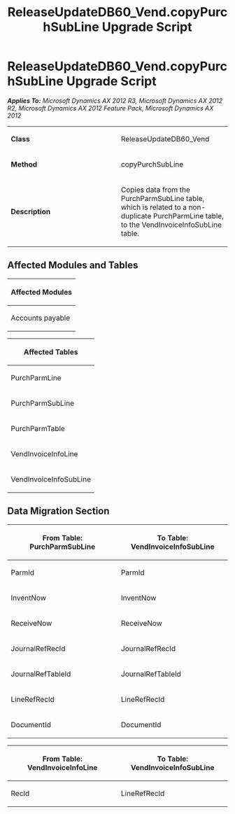﻿---
title: ReleaseUpdateDB60_Vend.copyPurchSubLine Upgrade Script
TOCTitle: ReleaseUpdateDB60_Vend.copyPurchSubLine Upgrade Script
ms:assetid: 6accd12c-51f8-d6c8-cc5c-12823d4ad665
ms:mtpsurl: https://msdn.microsoft.com/en-us/library/JJ685680(v=AX.60)
ms:contentKeyID: 49708881
ms.date: 05/18/2015
mtps_version: v=AX.60
---

# ReleaseUpdateDB60\_Vend.copyPurchSubLine Upgrade Script 


_**Applies To:** Microsoft Dynamics AX 2012 R3, Microsoft Dynamics AX 2012 R2, Microsoft Dynamics AX 2012 Feature Pack, Microsoft Dynamics AX 2012_

<table>
<colgroup>
<col style="width: 50%" />
<col style="width: 50%" />
</colgroup>
<tbody>
<tr class="odd">
<td><p><strong>Class</strong></p></td>
<td><p>ReleaseUpdateDB60_Vend</p></td>
</tr>
<tr class="even">
<td><p><strong>Method</strong></p></td>
<td><p>copyPurchSubLine</p></td>
</tr>
<tr class="odd">
<td><p><strong>Description</strong></p></td>
<td><p>Copies data from the PurchParmSubLine table, which is related to a non-duplicate PurchParmLine table, to the VendInvoiceInfoSubLine table.</p></td>
</tr>
</tbody>
</table>


## Affected Modules and Tables

<table>
<colgroup>
<col style="width: 100%" />
</colgroup>
<thead>
<tr class="header">
<th><p>Affected Modules</p></th>
</tr>
</thead>
<tbody>
<tr class="odd">
<td><p>Accounts payable</p></td>
</tr>
</tbody>
</table>


<table>
<colgroup>
<col style="width: 100%" />
</colgroup>
<thead>
<tr class="header">
<th><p>Affected Tables</p></th>
</tr>
</thead>
<tbody>
<tr class="odd">
<td><p>PurchParmLine</p></td>
</tr>
<tr class="even">
<td><p>PurchParmSubLine</p></td>
</tr>
<tr class="odd">
<td><p>PurchParmTable</p></td>
</tr>
<tr class="even">
<td><p>VendInvoiceInfoLine</p></td>
</tr>
<tr class="odd">
<td><p>VendInvoiceInfoSubLine</p></td>
</tr>
</tbody>
</table>


## Data Migration Section

<table>
<colgroup>
<col style="width: 50%" />
<col style="width: 50%" />
</colgroup>
<thead>
<tr class="header">
<th><p>From Table: PurchParmSubLine</p></th>
<th><p>To Table: VendInvoiceInfoSubLine</p></th>
</tr>
</thead>
<tbody>
<tr class="odd">
<td><p>ParmId</p></td>
<td><p>ParmId</p></td>
</tr>
<tr class="even">
<td><p>InventNow</p></td>
<td><p>InventNow</p></td>
</tr>
<tr class="odd">
<td><p>ReceiveNow</p></td>
<td><p>ReceiveNow</p></td>
</tr>
<tr class="even">
<td><p>JournalRefRecId</p></td>
<td><p>JournalRefRecId</p></td>
</tr>
<tr class="odd">
<td><p>JournalRefTableId</p></td>
<td><p>JournalRefTableId</p></td>
</tr>
<tr class="even">
<td><p>LineRefRecId</p></td>
<td><p>LineRefRecId</p></td>
</tr>
<tr class="odd">
<td><p>DocumentId</p></td>
<td><p>DocumentId</p></td>
</tr>
</tbody>
</table>


<table>
<colgroup>
<col style="width: 50%" />
<col style="width: 50%" />
</colgroup>
<thead>
<tr class="header">
<th><p>From Table: VendInvoiceInfoLine</p></th>
<th><p>To Table: VendInvoiceInfoSubLine</p></th>
</tr>
</thead>
<tbody>
<tr class="odd">
<td><p>RecId</p></td>
<td><p>LineRefRecId</p></td>
</tr>
</tbody>
</table>

  


